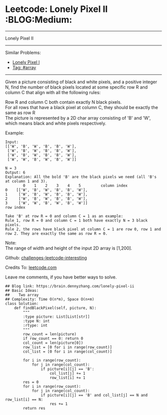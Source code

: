 # Leetcode: Lonely Pixel II     :BLOG:Medium:


---

Lonely Pixel II  

---

Similar Problems:  

-   [Lonely Pixel I](https://brain.dennyzhang.com/lonely-pixel-i)
-   [Tag: #array](https://brain.dennyzhang.com/tag/array)

---

Given a picture consisting of black and white pixels, and a positive integer N, find the number of black pixels located at some specific row R and column C that align with all the following rules:  

Row R and column C both contain exactly N black pixels.  
For all rows that have a black pixel at column C, they should be exactly the same as row R  
The picture is represented by a 2D char array consisting of 'B' and 'W', which means black and white pixels respectively.  

Example:  

    Input:                                            
    [['W', 'B', 'W', 'B', 'B', 'W'],    
     ['W', 'B', 'W', 'B', 'B', 'W'],    
     ['W', 'B', 'W', 'B', 'B', 'W'],    
     ['W', 'W', 'B', 'W', 'B', 'W']] 
    
    N = 3
    Output: 6
    Explanation: All the bold 'B' are the black pixels we need (all 'B's at column 1 and 3).
            0    1    2    3    4    5         column index                                            
    0    [['W', 'B', 'W', 'B', 'B', 'W'],    
    1     ['W', 'B', 'W', 'B', 'B', 'W'],    
    2     ['W', 'B', 'W', 'B', 'B', 'W'],    
    3     ['W', 'W', 'B', 'W', 'B', 'W']]    
    row index
    
    Take 'B' at row R = 0 and column C = 1 as an example:
    Rule 1, row R = 0 and column C = 1 both have exactly N = 3 black pixels. 
    Rule 2, the rows have black pixel at column C = 1 are row 0, row 1 and row 2. They are exactly the same as row R = 0.

Note:  
The range of width and height of the input 2D array is [1,200].  

Github: [challenges-leetcode-interesting](https://github.com/DennyZhang/challenges-leetcode-interesting/tree/master/lonely-pixel-ii)  

Credits To: [leetcode.com](https://leetcode.com/problems/lonely-pixel-ii/description/)  

Leave me comments, if you have better ways to solve.  

    ## Blog link: https://brain.dennyzhang.com/lonely-pixel-ii
    ## Basic Ideas:
    ##    Two array
    ## Complexity: Time O(n*m), Space O(n+m)
    class Solution:
        def findBlackPixel(self, picture, N):
            """
            :type picture: List[List[str]]
            :type N: int
            :rtype: int
            """
            row_count = len(picture)
            if row_count == 0: return 0
            col_count = len(picture[0])
            row_list = [0 for i in range(row_count)]
            col_list = [0 for i in range(col_count)]
    
            for i in range(row_count):
                for j in range(col_count):
                    if picture[i][j] == 'B':
                        col_list[j] += 1
                        row_list[i] += 1
            res = 0
            for i in range(row_count):
                for j in range(col_count):
                    if picture[i][j] == 'B' and col_list[j] == N and row_list[i] == N:
                        res += 1
            return res